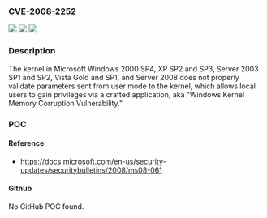 ### [CVE-2008-2252](https://cve.mitre.org/cgi-bin/cvename.cgi?name=CVE-2008-2252)
![](https://img.shields.io/static/v1?label=Product&message=n%2Fa&color=blue)
![](https://img.shields.io/static/v1?label=Version&message=n%2Fa&color=blue)
![](https://img.shields.io/static/v1?label=Vulnerability&message=n%2Fa&color=brighgreen)

### Description

The kernel in Microsoft Windows 2000 SP4, XP SP2 and SP3, Server 2003 SP1 and SP2, Vista Gold and SP1, and Server 2008 does not properly validate parameters sent from user mode to the kernel, which allows local users to gain privileges via a crafted application, aka "Windows Kernel Memory Corruption Vulnerability."

### POC

#### Reference
- https://docs.microsoft.com/en-us/security-updates/securitybulletins/2008/ms08-061

#### Github
No GitHub POC found.


